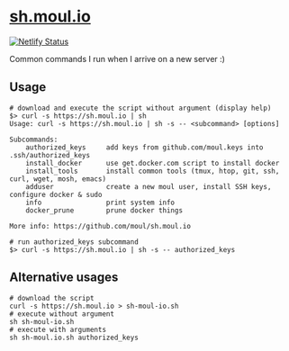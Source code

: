 # [sh.moul.io](https://sh.moul.io)

[![Netlify Status](https://api.netlify.com/api/v1/badges/25622023-5703-42ff-9b10-3d7ad75db31a/deploy-status)](https://app.netlify.com/sites/sh-moul-io/deploys)

Common commands I run when I arrive on a new server :)

## Usage

```command
# download and execute the script without argument (display help)
$> curl -s https://sh.moul.io | sh
Usage: curl -s https://sh.moul.io | sh -s -- <subcommand> [options]

Subcommands:
    authorized_keys     add keys from github.com/moul.keys into .ssh/authorized_keys
    install_docker      use get.docker.com script to install docker
    install_tools       install common tools (tmux, htop, git, ssh, curl, wget, mosh, emacs)
    adduser             create a new moul user, install SSH keys, configure docker & sudo
    info                print system info
    docker_prune        prune docker things

More info: https://github.com/moul/sh.moul.io
```

```command
# run authorized_keys subcommand
$> curl -s https://sh.moul.io | sh -s -- authorized_keys
```

## Alternative usages

```command
# download the script
curl -s https://sh.moul.io > sh-moul-io.sh
# execute without argument
sh sh-moul-io.sh
# execute with arguments
sh sh-moul.io.sh authorized_keys
```
